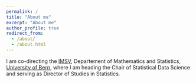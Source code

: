 ```yaml
---
permalink: /
title: "About me"
excerpt: "About me"
author_profile: true
redirect_from: 
  - /about/
  - /about.html
---
```


  <p>I am co-directing the <a href="http://www.imsv.unibe.ch/index_eng.html"> IMSV</a>, Departement of Mathematics and Statistics, 
      <a href="http://www.unibe.ch">University of Bern</a>, where I am heading the Chair of Statistical Data Science and serving 
      as Director of Studies in Statistics.   
      <!--My office (-106) is located in the "Alpenegg building", Alpeneggstrasse 22, 3012 Bern. </p> -->
      </p>
 
